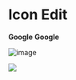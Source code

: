 # Icon Edit

__Google__
**Google**

![image](https://user-images.githubusercontent.com/70558428/133553348-c6d8bb2c-5f36-4acc-ac75-de8bb5b78535.png)

<span style="font-size: 20px;"><img src="https://user-images.githubusercontent.com/70558428/133553348-c6d8bb2c-5f36-4acc-ac75-de8bb5b78535.png"></span>
